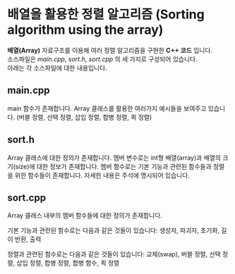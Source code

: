 배열을 활용한 정렬 알고리즘
(Sorting algorithm using the array)
======================
  
__배열(Array)__ 자료구조를 이용해 여러 정렬 알고리즘을 구현한 __C++ 코드__ 입니다.  
소스파일은 _main.cpp_, _sort.h_, _sort.cpp_ 의 세 가지로 구성되어 있습니다.  
아래는 각 소스파일에 대한 내용입니다.  
  
  
  
main.cpp  
--------------------
main 함수가 존재합니다. Array 클래스를 활용한 여러가지 예시들을 보여주고 있습니다. (버블 정렬, 선택 정렬, 삽입 정렬, 합병 정렬, 퀵 정렬)
  
  
  
sort.h
-------------------
Array 클래스에 대한 정의가 존재합니다. 
멤버 변수로는 int형 배열(array)과 배열의 크기(size)에 대한 정보가 존재합니다. 
멤버 함수로는 기본 기능과 관련된 함수들과 정렬을 위한 함수들이 존재합니다. 
자세한 내용은 주석에 명시되어 있습니다. 
  
  
  
sort.cpp
-------------------
Array 클래스 내부의 멤버 함수들에 대한 정의가 존재합니다. 
 
기본 기능과 관련된 함수로는 다음과 같은 것들이 있습니다: 
생성자, 파괴자, 초기화, 길이 반환, 출력 
 
정렬과 관련된 함수로는 다음과 같은 것들이 있습니다: 
교체(swap), 버블 정렬, 선택 정렬, 삽입 정렬, 합병 정렬, 합병 함수, 퀵 정렬 

